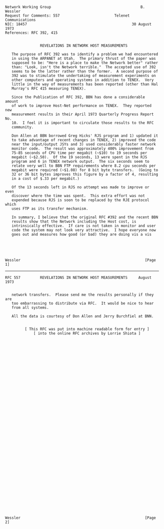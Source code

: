     Network Working Group                                         B. Wessler
    Request for Comments: 557                         Telenet Communications
    NIC: 18457                                                30 August 1973
    References: RFC 392, 415


                    REVELATIONS IN NETWORK HOST MEASUREMENTS

       The purpose of RFC 392 was to identify a problem we had encountered
       in using the ARPANET at Utah.  The primary thrust of the paper was
       supposed to be: "Here is a place to make the Network better" rather
       than: "Look, isn't the Network terrible."  The accepted use of 392
       seems to be the latter rather than the former.  A second purpose of
       392 was to stimulate the undertaking of measurement experiments on
       other computers and operating systems in addition to TENEX.  Very
       little in the way of measurements has been reported (other than Hal
       Murray's RFC 415 measuring TENEX).

       Since the Publication of RFC 392, BBN has done a considerable amount
       of work to improve Host-Net performance on TENEX.  They reported new
       measurement results in their April 1973 Quarterly Progress Report No.
       10.  I feel it is important to circulate those results to the RFC
       community.

       Don Allen at BBN borrowed Greg Hicks' RJS program and 1) updated it
       to take advantage of recent changes in TENEX, 2) improved the code
       near the input/output JSYs and 3) used considerably faster network
       monitor code.  The result was approximately 400% improvement from
       75-85 seconds of CPU time per megabit (~$10) to 19 seconds per
       megabit (~$2.50).  Of the 19 seconds, 13 were spent in the RJS
       program and 6 in TENEX network output.  The six seconds seem to
       relate very well to BBN FTP requirements where 8.2 cpu seconds per
       megabit were required (~$1.08) for 8 bit byte transfers.  (Going to
       32 or 36 bit bytes improves this figure by a factor of 4, resulting
       in a cost of $.33 per megabit.)

       Of the 13 seconds left in RJS no attempt was made to improve or even
       discover where the time was spent.  This extra effort was not
       expended because RJS is soon to be replaced by the RJE protocol which
       uses FTP as its transfer mechanism.

       In summary, I believe that the original RFC #392 and the recent BBN
       results show that the Network including the Host cost, is
       intrinsically effective.  If care is not taken in monitor and user
       code the system may not look very attractive.  I hope everyone now
       goes out and measures how good (or bad) they are doing vis a vis





    Wessler                                                         [Page 1]

------------------------------------------------------------------------

``` newpage
RFC 557         REVELATIONS IN NETWORK HOST MEASUREMENTS     August 1973


   network transfers.  Please send me the results personally if they are
   too embarrassing to distribute via RFC.  It would be nice to hear
   from all systems.

   All the data is courtesy of Don Allen and Jerry Burchfiel at BNN.


         [ This RFC was put into machine readable form for entry ]
             [ into the online RFC archives by Lorrie Shiota ]










































Wessler                                                         [Page 2]
```
